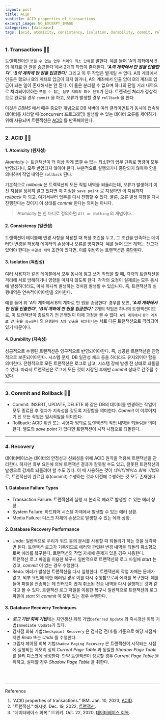 ```yaml
---
layout: post
title: ACID 
subtitle: ACID properties of transactions 
excerpt_image: NO_EXCERPT_IMAGE
categories: [database]
tags: [acid, atomicity, consistency, isolation, durability, commit, rollback]
---
```


### 1. Transactions 👩‍💻

트랜잭션이란 `쪼갤 수 없는 업무 처리의 최소 단위`를 말한다. 예를 들어 'A의 계좌에서 B의 계좌로 만 원을 송금한다'에서 2개의 작업이 존재한다. 
***'A의 계좌에서 만 원을 인출한다'***, ***'B의 계좌에 만 원을 입금한다.'*** 그리고 이 두 작업은 별개일 수 없다. A의 계좌에서 
인출은 했으나 B의 계좌로 입금이 되지 않거나, A의 계좌에서 인출 없이 B의 계좌로 입금이 되는 일이 존재해서는 안 된다. 이 둘은 분리될 수 
없으며 하나의 단일 거래 내역으로 처리되어야하는 `쪼갤 수 없는 업무 처리의 최소 단위`가 된다. 트랜잭션 처리가 정상적으로 완료될 경우 
`commit` 을 하고, 오류가 발생할 경우 `rollback` 을 한다.

이것은 *DBMS* 에서 매우 중요한 개념으로 DB 서버에 여러 클라이언트가 동시에 접속해 데이터를 처리할 때(concurrent 프로그래밍) 발생할 수 
있는 데이터 오류를 제어하기 위해 사용되며 트랜잭션은 [ACID](#h-2-acid-) 를 만족해야한다.

---

### 2. ACID 👩‍💻

#### 1. Atomicity (원자성)

*Atomicity* 는 트랜잭션이 더 이상 작게 쪼갤 수 없는 최소한의 업무 단위로 명령이 모두 반영되거나, 모두 반영되지 않아야 한다. 부분적으로 
실행되거나 중단되지 않아야 함을 의미하며 작업 내역은 `rollback` 된다.

기본적으로 *rollback* 은 트랙잭션의 모든 작업 내역을 되돌리는데, 오류가 발생하기 이전 지점을 정확히 알고 있다면 이 지점을 
`save point` 로 지정하면 이 지점까지 *rollback* 이 되고, 여기서부터 업무를 다시 진행할 수 있다. 물론, 오류 발생 지점을 다시 
진행한다는 것이지 이 상태를 *commit* 한다는 의미는 아니다.

> Atomicity 는 한 마디로 정의하면 `All or Nothing` 의 개념이다.

#### 2. Consistency (일관성)

트랜잭션이 테이블에 변경 사항을 적용할 때 특정 조건을 두고, 그 조건을 만족하는 데이터만 변경을 허용해 데이터의 손상이나 오류를 방지한다. 
예를 들어 모든 계좌는 잔고가 있어야 한다는 `무결성 제약` 조건이 있다면, 이를 위반하는 트랜잭션은 중단된다. 

#### 3. Isolation (독립성)

여러 사용자가 같은 테이블에서 모두 동시에 읽고 쓰기 작업을 할 때, 각각의 트랜잭션을 격리해 서로 방해하거나 영향을 미치지 않도록 한다. 
각각의 요청이 실제로는 모두 동시에 발생하더라도, 마치 하나씩 발생하는 것처럼 발생할 수 있습니다. 즉, 트랜잭션의 실행내역은 
연속적이어야함을 의미한다.

예를 들어 위 'A의 계좌에서 B의 계좌로 만 원을 송금한다' 경우를 보면, ***'A의 계좌에서 만 원을 인출한다'***, 
***'B의 계좌에 만 원을 입금한다.'*** 2개의 작업은 하나의 트랜잭션이므로, 이 트랜잭션이 종료되기 전 은행원이 이체 과정을 볼 수 없다.
`A의 계좌에서 B의 계좌로 만 원을 송금한다` 와 `은행원이 A의 인출을 확인한다`는 서로 다른 트랜잭션으로 격리되어 있기 때문이다.

#### 4. Durability (지속성)

성공적으로 수행된 트랜잭션은 영구적으로 반영되어야한다. 즉, 성공한 트랜잭션은 안정적으로 보존되어야한다. 시스템 문제, DB 일관성 체크 등을 
하더라도 유지외어야 함을 의미한다. 전형적으로 모든 트랜잭션은 로그로 남고, 시스템 장애 발생 전 상태로 되돌릴 수 있다. 따라서 트랜잭션은 
로그에 모든 것이 저장된 후에만 *commit* 상태로 간주될 수 있다. 

---

### 3. Commit and Rollback 👩‍💻

- Commit: INSERT, UPDATE, DELETE 와 같은 DB의 데이터를 변경하는 작업이 모두 종료된 후 결과가 지속성을 갖도록 저장함을 의미한다. 
          *Commit* 이 이루어지기 전 모든 작업은 임시적임을 의미한다.
- Rollback: ACID 위반 또는 사용자 임의로 트랜잭션의 작업 내역을 되돌림을 의미한다. 별도의 *save point* 가 없다면 트랜잭션이 
            시작 시점으로 되돌린다.

---

### 4. Recovery

데이터베이스는 데이터의 안정성과 신뢰성을 위해 ACID 원칙을 적용해 트랜잭션을 관리한다. 하지만 외부 요인에 의해 트랜잭션 결과가 잘못될 수도 있고, 
잘못된 트랜잭션의 발생으로 강제로 되돌려야 할 수도 있다. 이 때 사용하는 것이 *데이터베이스 회복 기법*으로, 트랜잭션이 완료된 후(commit) 수행하는 
것과 이전에 수행하는 것 모두 존재한다.

#### 1. Database Failure Types

- Transaction Failure: 트랜잭션의 실행 시 논리적 에러로 발생할 수 있는 에러 상황.
- System Failure: 하드웨어 시스템 자체에서 발생할 수 있는 에러 상황.
- Media Failure: 디스크 자체의 손상으로 발생할 수 있는 에러 상황.

#### 2. Database Recovery Performance

- Undo: 일반적으로 우리가 워드 등의 문서를 사용할 때 되돌리기 하는 것을 생각하면 된다. 트랜잭션 로그가 기록되므로 에러와 관련된 변경 내역을 
        되돌려 취소함으로써 에러를 복구한다. 트랜잭션의 작업 자체에 문제가 있을 경우 사용한다.  
        트랜잭션 로그 파일을 이용한 복구시 일반적으로 트랜잭션의 로그 파일에 *start* 는 있고, *commit* 이 없는 경우 수행한다.
- Redo: 에러가 발생한 트랜잭션을 다시 실행한다. 트랜잭션의 작업 자체는 문제가 없고, 외부 요인에 의한 에러일 경우 이를 다시 수행함으로써 
        에러를 복구한다. 예를 들어 파일을 전송하는 데 인터넷이 끊겨 취소된 전송 내역을 다시 실행하는 것과 같다고 볼 수 있다.
        트랜잭션 로그 파일을 이용한 복구시 일반적으로 트랜잭션의 로그 파일에 *start* 와 *commit* 이 모두 있는 경우 수행한다.

#### 3. Database Recovery Techniques

- ***로그 기반 회복 기법***에는 지연갱신 회복 기법`Deferred Update` 와 즉시갱신 회복 기법`Immediate Update`가 있다.
- 검사점 회복 기법`Checkpoint Recovery` 은 검사점 전/후를 기준으로 해당 시점까지만 *Redo* 또는 *Undo* 를 수행한다.
- 그림자 페이징 회복 기법`Shadow Paging Recovery` 은 트랜잭션이 시작되는 시점에 실행되는 메모리 상의 *Current Page Table* 과 
  동일한 *Shadow Page Table* 를 물리 디스크에 생성한다. 만약 트랜잭션이 성공할 경우 *Current Page Table* 을 취하고, 실패할 경우 
  *Shadow Page Table* 을 취한다.


<br><br>

---
Reference

1. “ACID properties of transactions.” IBM. Jan. 10, 2023, [ACID](https://www.ibm.com/docs/en/cics-ts/5.4?topic=processing-acid-properties-transactions).
2. "트랜잭션." 해시넷. Dec. 19, 2022, [트랜잭션](http://wiki.hash.kr/index.php/트랜잭션).
3. "데이터베이스 회복." IT위키. Oct. 22, 2020, [데이터베이스 회복](https://itwiki.kr/w/데이터베이스_회복).
